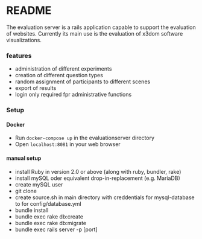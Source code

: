 # README #

The evaluation server is a rails application capable to support the evaluation of websites. Currently its main use is the evaluation of x3dom software visualizations.  

### features ###

* administration of different experiments
* creation of different question types
* random assignment of participants to different scenes
* export of results
* login only required fpr administrative functions

### Setup ###

#### Docker ####

* Run `docker-compose up` in the evaluationserver directory
* Open `localhost:8081` in your web browser

#### manual setup ####

* install Ruby in version 2.0 or above (along with ruby, bundler, rake)
* install mySQL oder equivalent drop-in-replacement (e.g. MariaDB)
* create mySQL user
* git clone
* create source.sh in main directory with creddentials for mysql-database to for config/database.yml
* bundle install
* bundle exec rake db:create
* bundle exec rake db:migrate
* bundle exec rails server -p [port]
